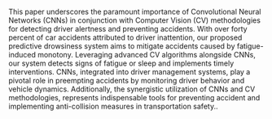 This paper underscores the paramount importance of Convolutional Neural Networks (CNNs) in conjunction with Computer Vision (CV) methodologies for detecting driver alertness and preventing accidents. With over forty percent of car accidents attributed to driver inattention, our proposed predictive drowsiness system aims to mitigate accidents caused by fatigue-induced monotony. Leveraging advanced CV algorithms alongside CNNs, our system detects signs of fatigue or sleep and implements timely interventions. CNNs, integrated into driver management systems, play a pivotal role in preempting accidents by monitoring driver behavior and vehicle dynamics. Additionally, the synergistic utilization of CNNs and CV methodologies, represents indispensable tools for preventing accident and implementing anti-collision measures in transportation safety..
